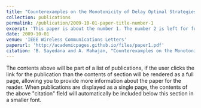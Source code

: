 ```yaml
---
title: "Counterexamples on the Monotonicity of Delay Optimal Strategies for Energy Harvesting Transmitters"
collection: publications
permalink: /publication/2009-10-01-paper-title-number-1
excerpt: 'This paper is about the number 1. The number 2 is left for future work.'
date: 2009-10-01
venue: 'IEEE Wireless Communications Letters'
paperurl: 'http://academicpages.github.io/files/paper1.pdf'
citation: 'B. Sayedana and A. Mahajan, "Counterexamples on the Monotonicity of Delay Optimal Strategies for Energy Harvesting Transmitters," in IEEE Wireless Communications Letters, vol. 9, no. 7, pp. 1070-1074, July 2020, doi: 10.1109/LWC.2020.2981066.'
---
```


The contents above will be part of a list of publications, if the user clicks the link for the publication than the contents of section will be rendered as a full page, allowing you to provide more information about the paper for the reader. When publications are displayed as a single page, the contents of the above "citation" field will automatically be included below this section in a smaller font.
